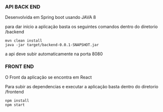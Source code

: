 ### API BACK END

Desenvolvida em Spring boot usando JAVA 8

para dar inicio a aplicação basta os seguintes comandos dentro do diretorio /backend

```
mvn clean install
java -jar target/backend-0.0.1-SNAPSHOT.jar
```

a api deve subir automaticamente na porta 8080

### FRONT END

O Front da aplicação se encontra em React

Para subir as dependencias e executar a aplicação basta dentro do diretorio /frontend

```
npm install
npm start
```
